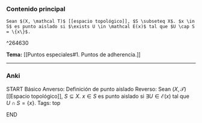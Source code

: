 ### Contenido principal

```ad-Formal
Sean $(X, \mathcal T)$ [[espacio topológico]], $S \subseteq X$. $x \in S$ es punto aislado si $\exists U \in \mathcal E(x)$ tal que $U \cap S = \{x\}$.
```

^264630

**Tema:** [[Puntos especiales#1. Puntos de adherencia.]]

---
### Anki

START
Básico
Anverso: Definición de punto aislado
Reverso: Sean $(X, \mathcal T)$ [[Espacio topológico]], $S \subseteq X$. $x \in S$ es punto aislado si $\exists U \in \mathcal E(x)$ tal que $U \cap S = \{x\}$.
Tags: top
<!--ID: 1728820185245-->
END
